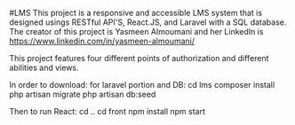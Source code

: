 #LMS
This project is a responsive and accessible LMS system that is designed usings RESTful API'S, React.JS, and Laravel with a SQL database. 
The creator of this project is Yasmeen Almoumani and her LinkedIn is https://www.linkedin.com/in/yasmeen-almoumani/ 

This project features four different points of authorization and different abilities and views.

In order to download:
for laravel portion and DB:
cd lms
composer install
php artisan migrate
php artisan db:seed

Then to run React:
cd ..
cd front 
npm install 
npm start

